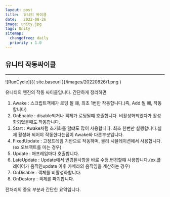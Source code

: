 ```yaml
---
layout: post
title:  유니티 싸이클
date:   2022-08-26
image: unity.jpg 
tags: Unity
sitemap:
  changefreq: daily
  priority : 1.0
---
```



## 유니티 작동싸이클

***

![RunCycle]({{ site.baseurl }}/images/20220826/1.png )

유니티의 엔진의 작동 싸이클입니다. 간단하게 정리하면

1. Awake : 스크립트객체가 로딩 될 떄, 최초 1번만 작동합니다.(즉, Add 될 떄, 작동합니다)<br>
2. OnEnable : disable되거나 객체가 로딩될떄 호출합니다. 비활성화되었다가 활성화되었을때도 작동합니다.<br>
3. Start : Awake처럼 초기화를 할떄도 많이 사용합니다. 최초 한번만 실행합니다.실제 활성화 되어야 작동한다는점이 Awake와 다른부분입니다.<br>
4. FixedUpdate : 고정프레임 기반으로 작동하며, 물리 시뮬레이션에서 사용합니다.(ex.오브젝트를 미는 경우)<br>
5. Update : 매프레임마다 호출합니다.<br>
6. LateUpdate : Update에서 변경된사항을 바로 수정,변경할떄 사용합니다.(ex.플레이어가 움직인update 이후 카메라의 움직임을 계산하는 경우)<br>
7. OnDisable : 객체를 비활성화합니다.<br>
8. OnDestory : 객체를 파괴합니다.<br>

전처리의 중요 부분과 간단한 요약입니다.